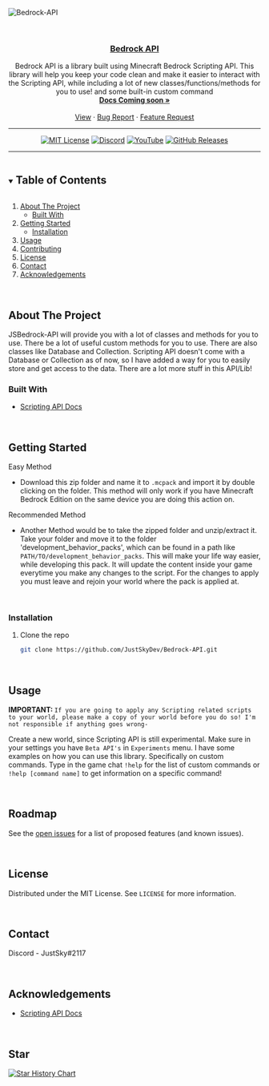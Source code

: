 <!--- this README.md is from @notbeer(https://github.com/notbeer) --->
<!--
This README.md template was NOT orginally created by me(JustSKyDev)! This is a fork of:
https://github.com/othneildrew/Best-README-Template
-->

<!-- LOGO -->

![Bedrock-API](https://socialify.git.ci/JustSkyDev/Bedrock-API/image?description=1&descriptionEditable=Minecraft%20Bedrock%20Custom%20Scripting%20API&font=Source%20Code%20Pro&forks=1&issues=1&logo=https%3A%2F%2Fraw.githubusercontent.com%2FJustSkyDev%2FBedrock-API%2Fmain%2Fpack_icon.png&name=1&owner=1&pattern=Floating%20Cogs&pulls=1&stargazers=1&theme=Light)

<br />
<div align="center">

  <h3 align="center"><u>Bedrock API</u></h3>

  <p align="center">
    Bedrock API is a library built using Minecraft Bedrock Scripting API. This library will help you keep your code clean and make it easier to interact with the Scripting API, while including a lot of new classes/functions/methods for you to use! and some built-in custom command
    <br />
    <a href="#"><strong>Docs Coming soon »</strong></a>
    <br />
    <br />
    <a href="https://github.com/JustSkyDev/Bedrock-API">View</a>
    ·
    <a href="https://github.com/JustSkyDev/Bedrock-API/issues">Bug Report</a>
    ·
    <a href="https://github.com/JustSkyDev/Bedrock-API/pulls">Feature Request</a>
  </p>

---

[![MIT License](https://img.shields.io/github/license/JustSkyDev/Bedrock-API?style=for-the-badge)](https://github.com/notbeer/Gametest-API-Wrapper/blob/main/LICENSE.txt)
[![Discord](https://img.shields.io/discord/898202806052347984?color=blue&label=Discord&style=for-the-badge)](https://discord.gg/g4EJ38HZ7R)
[![YouTube](https://img.shields.io/youtube/channel/subscribers/UC9gjEs8-syrZcgftpm3gsyQ?label=YouTube&style=for-the-badge)](https://youtube.com/@JustSkyDev)
[![GitHub Releases](https://img.shields.io/github/downloads/JustSkyDev/Bedrock-API/total?style=for-the-badge)
](https://github.com/JustSkyDev/Bedrock-API/releases/latest)

---

</div>

<!-- TABLE OF CONTENTS -->
<details open="open">
  <summary><h2 style="display: inline-block">Table of Contents</h2></summary>
  <ol>
    <li>
      <a href="#about-the-project">About The Project</a>
      <ul>
        <li><a href="#built-with">Built With</a></li>
      </ul>
    </li>
    <li>
      <a href="#getting-started">Getting Started</a>
      <ul>
        <li><a href="#installation">Installation</a></li>
      </ul>
    </li>
    <li><a href="#usage">Usage</a></li>
    <li><a href="#contributing">Contributing</a></li>
    <li><a href="#license">License</a></li>
    <li><a href="#contact">Contact</a></li>
    <li><a href="#acknowledgements">Acknowledgements</a></li>
  </ol>
</details>

<!-- ABOUT THE PROJECT -->
<br />

## About The Project

JSBedrock-API will provide you with a lot of classes and methods for you to use. There be a lot of useful custom methods for you to use. There are also classes like Database and Collection. Scripting API doesn't come with a Database or Collection as of now, so I have added a way for you to easily store and get access to the data. There are a lot more stuff in this API/Lib!

### Built With

- [Scripting API Docs](https://learn.microsoft.com/en-us/minecraft/creator/scriptapi/)

<!-- GETTING STARTED -->
<br />

## Getting Started

Easy Method

- Download this zip folder and name it to `.mcpack` and import it by double clicking on the folder. This method will only work if you have Minecraft Bedrock Edition on the same device you are doing this action on.

Recommended Method

- Another Method would be to take the zipped folder and unzip/extract it. Take your folder and move it to the folder 'development_behavior_packs', which can be found in a path like `PATH/TO/development_behavior_packs`. This will make your life way easier, while developing this pack. It will update the content inside your game everytime you make any changes to the script. For the changes to apply you must leave and rejoin your world where the pack is applied at.

<br />

### Installation

1. Clone the repo
   ```sh
   git clone https://github.com/JustSkyDev/Bedrock-API.git
   ```
   <br />

## Usage

<strong>IMPORTANT: </strong>`If you are going to apply any Scripting related scripts to your world, please make a copy of your world before you do so! I'm not responsible if anything goes wrong-`

Create a new world, since Scripting API is still experimental. Make sure in your settings you have `Beta API's` in `Experiments` menu.
I have some examples on how you can use this library. Specifically on custom commands. Type in the game chat `!help` for the list of custom commands or `!help [command name]` to get information on a specific command!

<!-- ROADMAP -->
<br />

## Roadmap

See the [open issues](https://github.com/JustSkyDev/Bedrock-API/issues) for a list of proposed features (and known issues).

<!-- CONTRIBUTING -->
<br />

## License

Distributed under the MIT License. See `LICENSE` for more information.

<!-- CONTACT -->
<br />

## Contact

Discord - JustSky#2117

<!-- ACKNOWLEDGEMENTS -->
<br />

## Acknowledgements

- [Scripting API Docs](https://learn.microsoft.com/en-us/minecraft/creator/scriptapi/)

<!-- STAR -->
<br/>

## Star

[![Star History Chart](https://api.star-history.com/svg?repos=JustSkyDev/Bedrock-API&type=Date)](https://star-history.com/#JustSkyDev/Bedrock-API&Date)

